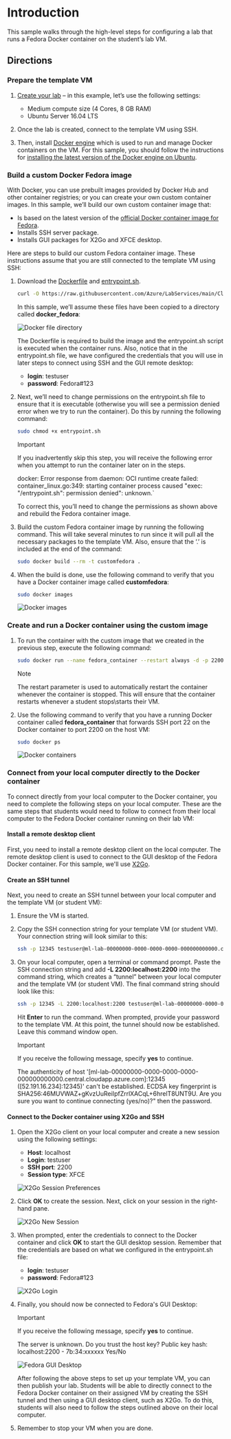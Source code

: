 # Introduction

This sample walks through the high-level steps for configuring a lab that runs a Fedora Docker container on the student’s lab VM.

## Directions

### Prepare the template VM

1. [Create your lab](https://docs.microsoft.com/azure/lab-services/classroom-labs/how-to-manage-classroom-labs#create-a-classroom-lab) – in this example, let’s use the following settings:

    - Medium compute size (4 Cores, 8 GB RAM)
    - Ubuntu Server 16.04 LTS

1. Once the lab is created, connect to the template VM using SSH.  
1. Then, install [Docker engine](https://docs.docker.com/engine/install/) which is used to run and manage Docker containers on the VM.  For this sample, you should follow the instructions for [installing the latest version of the Docker engine on Ubuntu](https://docs.docker.com/engine/install/ubuntu/#install-using-the-repository).

### Build a custom Docker Fedora image

With Docker, you can use prebuilt images provided by Docker Hub and other container registries; or you can create your own custom container images.  In this sample, we’ll build our own custom container image that:

- Is based on the latest version of the [official Docker container image for Fedora](https://hub.docker.com/_/fedora).
- Installs SSH server package.
- Installs GUI packages for X2Go and XFCE desktop.
  
Here are steps to build our custom Fedora container image.  These instructions assume that you are still connected to the template VM using SSH:

1. Download the [Dockerfile](https://docs.docker.com/engine/reference/builder/) and [entrypoint.sh](https://docs.docker.com/engine/reference/builder/#entrypoint).

    ```bash
    curl -O https://raw.githubusercontent.com/Azure/LabServices/main/ClassTypes/Bash/FedoraDockerContainer/Dockerfile -O https://raw.githubusercontent.com/Azure/LabServices/main/ClassTypes/Bash/FedoraDockerContainer/entrypoint.sh
    ```

    In this sample, we’ll assume these files have been copied to a directory called **docker_fedora**:

    ![Docker file directory](./Images/DockerCmd1.png)

    The Dockerfile is required to build the image and the entrypoint.sh script is executed when the container runs.  Also, notice that in the entrypoint.sh file, we have configured the credentials that you will use in later steps to connect using SSH and the GUI remote desktop:

    - **login**: testuser
    - **password**: Fedora#123

2. Next, we’ll need to change permissions on the entrypoint.sh file to ensure that it is executable (otherwise you will see a permission denied error when we try to run the container).  Do this by running the following command:

    ```bash
    sudo chmod +x entrypoint.sh
    ```

    > [!IMPORTANT]
    > If you inadvertently skip this step, you will receive the following error when you attempt to run the container later on in the steps.
    >
    >docker: Error response from daemon: OCI runtime create failed: container_linux.go:349: starting container process caused "exec: \"/entrypoint.sh\": permission denied": unknown.`
    >
    >To correct this, you’ll need to change the permissions as shown above and rebuild the Fedora container image.

3. Build the custom Fedora container image by running the following command.  This will take several minutes to run since it will pull all the necessary packages to the template VM.  Also, ensure that the ‘.’ is included at the end of the command:

    ```bash
    sudo docker build --rm -t customfedora .
    ```

4. When the build is done, use the following command to verify that you have a Docker container image called **customfedora**:

    ```bash
    sudo docker images
     ```

    ![Docker images](./Images/DockerCmd2.png)

### Create and run a Docker container using the custom image

1. To run the container with the custom image that we created in the previous step, execute the following command:

    ```bash
    sudo docker run --name fedora_container --restart always -d -p 2200:22 customfedora
    ```

    > [!NOTE]
    > The restart parameter is used to automatically restart the container whenever the container is stopped.  This will ensure that the container restarts whenever a student stops\starts their VM.

1. Use the following command to verify that you have a running Docker container called **fedora_container** that forwards SSH port 22 on the Docker container to port 2200 on the host VM:

    ```bash
    sudo docker ps
    ```

    ![Docker containers](./Images/DockerCmd3.png)

### Connect from your local computer directly to the Docker container

To connect directly from your local computer to the Docker container, you need to complete the following steps on your local computer.  These are the same steps that students would need to follow to connect from their local computer to the Fedora Docker container running on their lab VM:

#### Install a remote desktop client

First, you need to install a remote desktop client on the local computer.  The remote desktop client is used to connect to the GUI desktop of the Fedora Docker container.  For this sample, we'll use [X2Go](https://github.com/Azure/LabServices/tree/main/TemplateManagement/Bash/LinuxGraphicalDesktopSetup).

#### Create an SSH tunnel

Next, you need to create an SSH tunnel between your local computer and the template VM (or student VM):

1. Ensure the VM is started.
1. Copy the SSH connection string for your template VM (or student VM).  Your connection string will look similar to this:

    ```bash
    ssh -p 12345 testuser@ml-lab-00000000-0000-0000-0000-000000000000.centralus.cloudapp.azure.com
    ```

1. On your local computer, open a terminal or command prompt.  Paste the SSH connection string and add **-L 2200:localhost:2200** into the command string, which creates a “tunnel” between your local computer and the template VM (or student VM).  The final command string should look like this:

    ``` bash
    ssh -p 12345 -L 2200:localhost:2200 testuser@ml-lab-00000000-0000-0000-0000-000000000000.centralus.cloudapp.azure.com
    ```

    Hit **Enter** to run the command.  When prompted, provide your password to the template VM.  At this point, the tunnel should now be established.  Leave this command window open.

    > [!IMPORTANT]
    >If you receive the following message, specify **yes** to continue.
    >
    > The authenticity of host '[ml-lab-00000000-0000-0000-0000-000000000000.central.cloudapp.azure.com]:12345 ([52.191.16.234]:12345)' can't be established.
    ECDSA key fingerprint is SHA256:46MUVWAZ+gKvzUuReiIpfZrrlXACqL+6hrelT8UNT9U.
    Are you sure you want to continue connecting (yes/no)?" then the password.

#### Connect to the Docker container using X2Go and SSH

1. Open the X2Go client on your local computer and create a new session using the following settings:

    - **Host**: localhost
    - **Login**: testuser
    - **SSH port**: 2200
    - **Session type**: XFCE

    ![X2Go Session Preferences](./Images/X2GoSessionPreferences.png)

1. Click **OK** to create the session.  Next, click on your session in the right-hand pane.

    ![X2Go New Session](./Images/X2GoNewSession.png)

1. When prompted, enter the credentials to connect to the Docker container and click **OK** to start the GUI desktop session.  Remember that the credentials are based on what we configured in the entrypoint.sh file:

   - **login**: testuser
   - **password**: Fedora#123

    ![X2Go Login](./Images/X2GoLogin.png)

1. Finally, you should now be connected to Fedora's GUI Desktop:

    > [!IMPORTANT]
    >If you receive the following message, specify **yes** to continue.
    >
    >The server is unknown. Do you trust the host key? Public key hash: localhost:2200 - 7b:34:xxxxxx Yes/No

    ![Fedora GUI Desktop](./Images/RemoteFedoraDesktop.png)

    After following the above steps to set up your template VM, you can then publish your lab.  Students will be able to directly connect to the Fedora Docker container on their assigned VM by creating the SSH tunnel and then using a GUI desktop client, such as X2Go.  To do this, students will also need to follow the steps outlined above on their local computer.

1. Remember to stop your VM when you are done.
